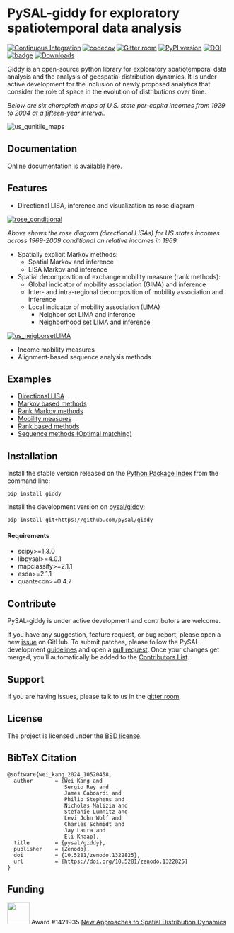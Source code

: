 PySAL-giddy for exploratory spatiotemporal data analysis
============================================

[![Continuous Integration](https://github.com/pysal/giddy/actions/workflows/tests.yml/badge.svg)](https://github.com/pysal/giddy/actions/workflows/tests.yml)
[![codecov](https://codecov.io/gh/pysal/giddy/branch/main/graph/badge.svg)](https://codecov.io/gh/pysal/giddy)
[![Gitter room](https://badges.gitter.im/pysal/giddy.svg)](https://gitter.im/pysal/giddy)
[![PyPI version](https://badge.fury.io/py/giddy.svg)](https://badge.fury.io/py/giddy)
[![DOI](https://zenodo.org/badge/DOI/10.5281/zenodo.1322825.svg)](https://doi.org/10.5281/zenodo.1322825)
[![badge](https://mybinder.org/badge_logo.svg)](https://mybinder.org/v2/gh/pysal/giddy/main)
[![Downloads](https://static.pepy.tech/badge/giddy)](https://pepy.tech/project/giddy)

Giddy is an open-source python library for exploratory spatiotemporal data analysis and the analysis of geospatial distribution dynamics. It is under active development for the inclusion of newly proposed analytics that consider the role of space in the evolution of distributions over time.

*Below are six choropleth maps of U.S. state per-capita incomes from 1929 to 2004 at a fifteen-year interval.*

![us_qunitile_maps](figs/us_qunitile_maps.png)

Documentation
--------------------

Online documentation is available [here](http://pysal.org/giddy/).


Features
------------

- Directional LISA, inference and visualization as rose diagram

[![rose_conditional](figs/rose_conditional.png)](notebooks/DirectionalLISA.ipynb)

*Above shows the rose diagram (directional LISAs) for US states incomes across 1969-2009 conditional on relative incomes in 1969.*

- Spatially explicit Markov methods:
    - Spatial Markov and inference
    - LISA Markov and inference
- Spatial decomposition of exchange mobility measure (rank methods):
    - Global indicator of mobility association (GIMA) and inference
    - Inter- and intra-regional decomposition of mobility association and inference
    - Local indicator of mobility association (LIMA)
        - Neighbor set LIMA and inference
        - Neighborhood set LIMA and inference

[![us_neigborsetLIMA](figs/us_neigborsetLIMA.png)](notebooks/RankBasedMethods.ipynb)

- Income mobility measures
- Alignment-based sequence analysis methods


Examples
-------------

* [Directional LISA](notebooks/DirectionalLISA.ipynb)
* [Markov based methods](notebooks/MarkovBasedMethods.ipynb)
* [Rank Markov methods](notebooks/RankMarkov.ipynb)
* [Mobility measures](notebooks/MobilityMeasures.ipynb)
* [Rank based methods](notebooks/RankBasedMethods.ipynb)
* [Sequence methods (Optimal matching)](notebooks/Sequence.ipynb)

Installation
--------------

Install the stable version released on the [Python Package Index](https://pypi.org/project/giddy/) from the command line:

```
pip install giddy
```

Install the development version on [pysal/giddy](https://github.com/pysal/giddy):

```
pip install git+https://github.com/pysal/giddy
```

#### Requirements

- scipy>=1.3.0
- libpysal>=4.0.1
- mapclassify>=2.1.1
- esda>=2.1.1
- quantecon>=0.4.7

Contribute
--------------

PySAL-giddy is under active development and contributors are welcome.

If you have any suggestion, feature request, or bug report, please open a new [issue](https://github.com/pysal/giddy/issues) on GitHub. To submit patches, please follow the PySAL development [guidelines](https://github.com/pysal/pysal/wiki) and open a [pull request](https://github.com/pysal/giddy). Once your changes get merged, you’ll automatically be added to the [Contributors List](https://github.com/pysal/giddy/graphs/contributors).

Support
-----------

If you are having issues, please talk to us in the [gitter room](https://gitter.im/pysal/giddy).

License
----------

The project is licensed under the [BSD license](https://github.com/pysal/giddy/blob/main/LICENSE.txt).


BibTeX Citation
---------------------

```
@software{wei_kang_2024_10520458,
  author       = {Wei Kang and
                  Sergio Rey and
                  James Gaboardi and
                  Philip Stephens and
                  Nicholas Malizia and
                  Stefanie Lumnitz and
                  Levi John Wolf and
                  Charles Schmidt and
                  Jay Laura and
                  Eli Knaap},
  title        = {pysal/giddy},
  publisher    = {Zenodo},
  doi          = {10.5281/zenodo.1322825},
  url          = {https://doi.org/10.5281/zenodo.1322825}
}
```

Funding
-----------

<img src="figs/nsf_logo.jpg" width="50"> Award #1421935 [New Approaches to Spatial Distribution Dynamics](https://www.nsf.gov/awardsearch/showAward?AWD_ID=1421935)
